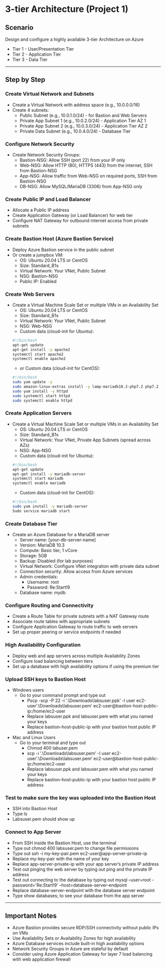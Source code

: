 # 3-tier Architecture (Project 1)

## Scenario
Design and configure a highly available 3-tier Architecture on Azure
* Tier 1 - User/Presentation Tier
* Tier 2 - Application Tier
* Tier 3 - Data Tier

---

## Step by Step
### Create Virtual Network and Subnets
- Create a Virtual Network with address space (e.g., 10.0.0.0/16)
- Create 4 subnets:
  * Public Subnet (e.g., 10.0.1.0/24) - for Bastion and Web Servers
  * Private App Subnet 1 (e.g., 10.0.2.0/24) - Application Tier AZ 1
  * Private App Subnet 2 (e.g., 10.0.3.0/24) - Application Tier AZ 2
  * Private Data Subnet (e.g., 10.0.4.0/24) - Database Tier
 
### Configure Network Security
- Create Network Security Groups:
  * Bastion-NSG: Allow SSH (port 22) from your IP only
  * Web-NSG: Allow HTTP (80), HTTPS (443) from the internet, SSH from Bastion-NSG
  * App-NSG: Allow traffic from Web-NSG on required ports, SSH from Bastion-NSG
  * DB-NSG: Allow MySQL/MariaDB (3306) from App-NSG only

### Create Public IP and Load Balancer
- Allocate a Public IP address
- Create Application Gateway (or Load Balancer) for web tier
- Configure NAT Gateway for outbound internet access from private subnets

### Create Bastion Host (Azure Bastion Service)
- Deploy Azure Bastion service in the public subnet
- Or create a jumpbox VM:
  * OS: Ubuntu 20.04 LTS or CentOS
  * Size: Standard_B1s
  * Virtual Network: Your VNet, Public Subnet
  * NSG: Bastion-NSG
  * Public IP: Enabled

### Create Web Servers
- Create a Virtual Machine Scale Set or multiple VMs in an Availability Set
  * OS: Ubuntu 20.04 LTS or CentOS
  * Size: Standard_B1s
  * Virtual Network: Your VNet, Public Subnet
  * NSG: Web-NSG
  * Custom data (cloud-init for Ubuntu):
  ```bash
  #!/bin/bash
  apt-get update
  apt-get install -y apache2
  systemctl start apache2
  systemctl enable apache2
  ```
  * or Custom data (cloud-init for CentOS):
  ```bash
  #!/bin/bash
  sudo yum update -y
  sudo amazon-linux-extras install -y lamp-mariadb10.2-php7.2 php7.2
  sudo yum install -y httpd
  sudo systemctl start httpd
  sudo systemctl enable httpd
  ```

### Create Application Servers
- Create a Virtual Machine Scale Set or multiple VMs in an Availability Set
  * OS: Ubuntu 20.04 LTS or CentOS
  * Size: Standard_B1s
  * Virtual Network: Your VNet, Private App Subnets (spread across AZs)
  * NSG: App-NSG
  * Custom data (cloud-init for Ubuntu):
  ```bash
  #!/bin/bash
  apt-get update
  apt-get install -y mariadb-server
  systemctl start mariadb
  systemctl enable mariadb
  ```
  * Custom data (cloud-init for CentOS):
  ```bash
  #!/bin/bash
  sudo yum install -y mariadb-server
  Sudo service mariadb start
  ```

### Create Database Tier
- Create an Azure Database for a MariaDB server
  * Server name: [your-db-server-name]
  * Version: MariaDB 10.3
  * Compute: Basic tier, 1 vCore
  * Storage: 5GB
  * Backup: Disabled (for lab purposes)
  * Virtual Network: Configure VNet integration with private data subnet
  * Connection security: Allow access from Azure services
  * Admin credentials:
    - Username: root
    - Password: Re:Start!9
  * Database name: mydb

### Configure Routing and Connectivity
- Create a Route Table for private subnets with a NAT Gateway route
- Associate route tables with appropriate subnets
- Configure Application Gateway to route traffic to web servers
- Set up proper peering or service endpoints if needed

### High Availability Configuration
- Deploy web and app servers across multiple Availability Zones
- Configure load balancing between tiers
- Set up a database with high availability options if using the premium tier

### Upload SSH keys to Bastion Host
- Windows users
  * Go to your command prompt and type out
    - Pscp -scp -P 22 -i ’.\Downloads\labsuser.ppk’ -l user ec2-user‘.\Downloads\labsuser.pem’ ec2-user@bastion-host-public-ip:/home/ec2-user
    - Replace labsuser.ppk and labsuser.pem with what you named your keys
    - Replace bastion-host-public-ip with your bastion host public IP address
- Mac and Linux Users
  * Go to your terminal and type out
    - Chmod 400 labuser.pem
    - scp -i ’.\Downloads\labsuser.pem’ -l user ec2-user’.\Downloads\labsuser.pem’ ec2-user@bastion-host-public-ip:/home/ec2-user
    - Replace labsuser.ppk and labsuser.pem with what you named your keys
    - Replace bastion-host-public-ip with your bastion host public IP address

### Test to make sure the key was uploaded into the Bastion Host
- SSH into Bastion Host
- Type ls
- Labsuser.pem should show up

### Connect to App Server
- From SSH inside the Bastion Host, use the terminal
- Type out chmod 400 labsuser.pem to change file permissions
- Type out ssh -i my-key-pair.pem ec2-user@app-server-private-ip
- Replace my-key-pair with the name of your key
- Replace app-server-private-ip with your app server’s private IP address
- Test out pinging the web server by typing out ping and the private IP address
- Test out connecting to the database by typing out mysql –user=root -password='Re:Start!9' –host=database-server-endpoint
- Replace database-server-endpoint with the database server endpoint
- Type show databases; to see your database from the app server

---

## Important Notes
- Azure Bastion provides secure RDP/SSH connectivity without public IPs on VMs
- Use Availability Sets or Availability Zones for high availability
- Azure Database services include built-in high availability options
- Network Security Groups in Azure are stateful by default
- Consider using Azure Application Gateway for layer 7 load balancing with web application firewall
